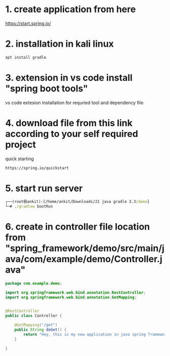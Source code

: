 # 1. create application from here 
https://start.spring.io/

# 2. installation in kali linux
```cmd
apt install gradle
```
# 3. extension in vs code install "spring boot tools"
vs code extesion installation for requried tool and dependency file

# 4. download file from this link according to your self required project

quick starting
```cmd
https://spring.io/quickstart
```
# 5. start run server
```cmd
┌──(root㉿ankit)-[/home/ankit/Downloads/21 java gradle 3.3/demo]
└─# ./gradlew bootRun
```

# 6. create in controller file location from "spring_framework/demo/src/main/java/com/example/demo/Controller.java"
```java
package com.example.demo;

import org.springframework.web.bind.annotation.RestController;
import org.springframework.web.bind.annotation.GetMapping;


@RestController 
public class Controller {
    
    @GetMapping("/get")
    public String doGet() {
        return "Hey, this is my new application in java spring framework";
    }
    
}
```
